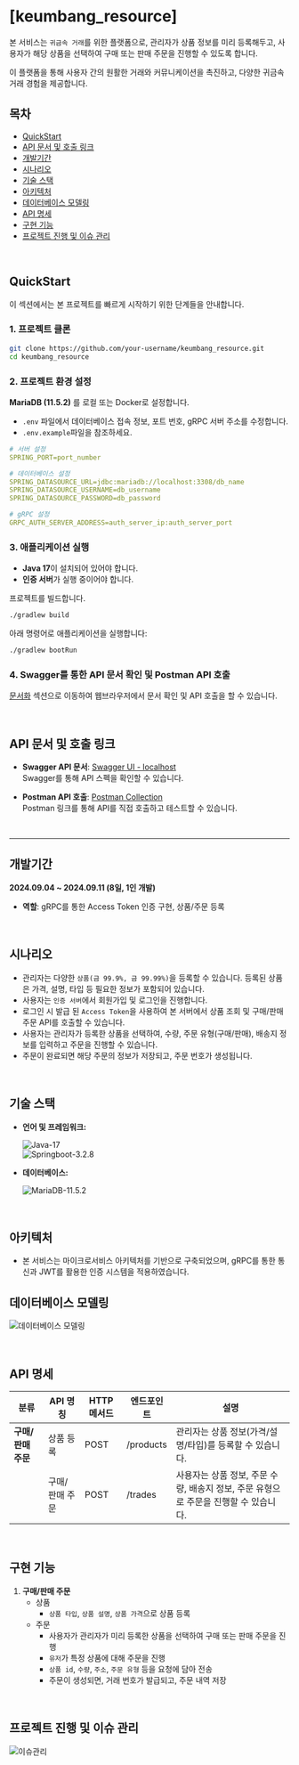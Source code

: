 
# [keumbang_resource]

본 서비스는 `귀금속 거래`를 위한 플랫폼으로, 관리자가 상품 정보를 미리 등록해두고, 사용자가 해당 상품을 선택하여 구매 또는 판매 주문을 진행할 수 있도록 합니다.

이 플랫폼을 통해 사용자 간의 원활한 거래와 커뮤니케이션을 촉진하고, 다양한 귀금속 거래 경험을 제공합니다.


## 목차

- [QuickStart](#QuickStart)
- [API 문서 및 호출 링크](#api-문서-및-호출-링크)
- [개발기간](#개발기간)
- [시나리오](#시나리오)
- [기술 스택](#기술-스택)
- [아키텍처](#아키텍처)
- [데이터베이스 모델링](#데이터베이스-모델링)
- [API 명세](#API-명세)
- [구현 기능](#구현-기능)
- [프로젝트 진행 및 이슈 관리](#프로젝트-진행-및-이슈-관리)

<br/>

## QuickStart

이 섹션에서는 본 프로젝트를 빠르게 시작하기 위한 단계들을 안내합니다.

### 1. 프로젝트 클론


```bash
git clone https://github.com/your-username/keumbang_resource.git
cd keumbang_resource
```

### 2. 프로젝트 환경 설정

**MariaDB (11.5.2)** 를 로컬 또는 Docker로 설정합니다.  
- `.env` 파일에서 데이터베이스 접속 정보, 포트 번호, gRPC 서버 주소를 수정합니다.
- `.env.example`파일을 참조하세요.

```yaml
# 서버 설정
SPRING_PORT=port_number

# 데이터베이스 설정
SPRING_DATASOURCE_URL=jdbc:mariadb://localhost:3308/db_name
SPRING_DATASOURCE_USERNAME=db_username
SPRING_DATASOURCE_PASSWORD=db_password

# gRPC 설정
GRPC_AUTH_SERVER_ADDRESS=auth_server_ip:auth_server_port

```

### 3. 애플리케이션 실행

- **Java 17**이 설치되어 있어야 합니다.
- **인증 서버**가 실행 중이어야 합니다.

프로젝트를 빌드합니다.

```bash
./gradlew build
```

아래 명령어로 애플리케이션을 실행합니다:

```bash
./gradlew bootRun
```

### 4. Swagger를 통한 API 문서 확인 및 Postman API 호출

[문서화](#api-문서-및-호출-링크) 섹션으로 이동하여 웹브라우저에서 문서 확인 및 API 호출을 할 수 있습니다.

<br/>

## API 문서 및 호출 링크

- **Swagger API 문서**: [Swagger UI - localhost](http://localhost:9999/swagger-ui.html)  
  Swagger를 통해 API 스펙을 확인할 수 있습니다.


- **Postman API 호출**: [Postman Collection](https://www.postman.com/collections/your-collection-id)  
  Postman 링크를 통해 API를 직접 호출하고 테스트할 수 있습니다.

<br/>

---
## 개발기간

**2024.09.04 ~ 2024.09.11 (8일, 1인 개발)**

- **역할**: gRPC를 통한 Access Token 인증 구현, 상품/주문 등록

<br/>

## 시나리오

- 관리자는 다양한 `상품(금 99.9%, 금 99.99%)`을 등록할 수 있습니다. 등록된 상품은 가격, 설명, 타입 등 필요한 정보가 포함되어 있습니다.
- 사용자는 `인증 서버`에서 회원가입 및 로그인을 진행합니다.
- 로그인 시 발급 된 `Access Token`을 사용하여 본 서버에서 상품 조회 및 구매/판매 주문 API를 호출할 수 있습니다.
- 사용자는 관리자가 등록한 상품을 선택하여, 수량, 주문 유형(구매/판매), 배송지 정보를 입력하고 주문을 진행할 수 있습니다.
- 주문이 완료되면 해당 주문의 정보가 저장되고, 주문 번호가 생성됩니다.

<br/>

## 기술 스택

- **언어 및 프레임워크:**

  ![Java-17](https://img.shields.io/badge/Java-17-blue)  
  ![Springboot-3.2.8](https://img.shields.io/badge/Springboot-3.2.8-red)


- **데이터베이스:**

  ![MariaDB-11.5.2](https://img.shields.io/badge/MariaDB-11.5.2-blue)

<br/>

## 아키텍처

- 본 서비스는 마이크로서비스 아키텍처를 기반으로 구축되었으며, gRPC를 통한 통신과 JWT를 활용한 인증 시스템을 적용하였습니다.


## 데이터베이스 모델링

![데이터베이스 모델링](https://github.com/user-attachments/assets/9a8e556c-6bda-45fb-91e0-8fba01c09f69)


<br/>

## API 명세

| **분류** | **API 명칭** | **HTTP 메서드** | **엔드포인트** | **설명** |
| --- | --- | --- | --- | --- |
| **구매/판매 주문** | 상품 등록 | POST | /products | 관리자는 상품 정보(가격/설명/타입)를 등록할 수 있습니다. |
|  | 구매/판매 주문 | POST | /trades | 사용자는 상품 정보, 주문 수량, 배송지 정보, 주문 유형으로 주문을 진행할 수 있습니다. |

<br/>

## 구현 기능

1. **구매/판매 주문**
    - 상품
      - `상품 타입`, `상품 설명`, `상품 가격`으로 상품 등록
    - 주문
        - 사용자가 관리자가 미리 등록한 상품을 선택하여 구매 또는 판매 주문을 진행
        - `유저`가 특정 상품에 대해 주문을 진행
        - `상품 id`, `수량`, `주소`, `주문 유형` 등을 요청에 담아 전송
        - 주문이 생성되면, 거래 번호가 발급되고, 주문 내역 저장

<br/>

## 프로젝트 진행 및 이슈 관리

![이슈관리](https://github.com/user-attachments/assets/9d941fa4-de50-42b7-9483-469a37d82bd8)

<br/>
